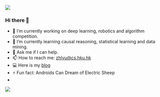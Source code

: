 [![](https://visitor-badge.glitch.me/badge?page_id=cogito233.visitor-badge)]()
### Hi there 👋

- 🔭 I’m currently working on deep learning, robotics and algorithm competition.
- 🌱 I’m currently learning causal reasoning, statistical learning and data mining.
- 💬 Ask me if I can help.
- 📫 How to reach me: zhlyu@cs.hku.hk
- 💻 Here is my [blog](https://cogito233.github.io)
- ⚡ Fun fact: Androids Can Dream of Electric Sheep
- 
![](https://github-readme-stats.vercel.app/api?username=cogito233&show_icons=true&count_private=true)

